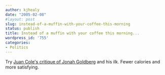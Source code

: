 ```yaml
---
author: kjhealy
date: "2005-02-08"
#layout: post
slug: instead-of-a-muffin-with-your-coffee-this-morning
status: publish
title: Instead of a muffin with your coffee this morning...
wordpress_id: '755'
categories:
- Politics
---
```


Try [Juan Cole's critique of Jonah Goldberg](http://www.juancole.com/2005/02/goldberg-v.html) and his ilk. Fewer calories and more satisfying.

